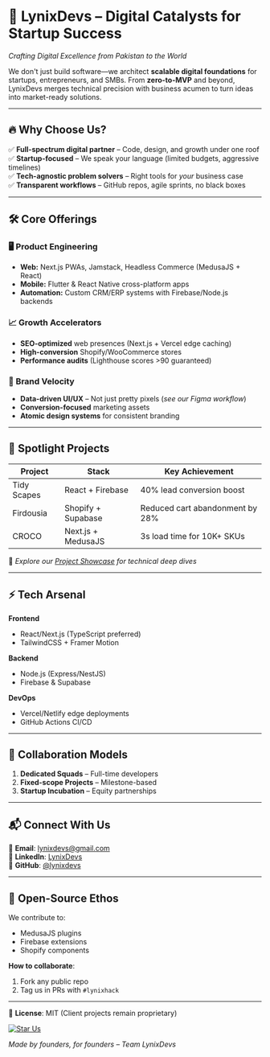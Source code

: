 # 🚀 LynixDevs – Digital Catalysts for Startup Success  
*Crafting Digital Excellence from Pakistan to the World*  

We don't just build software—we architect **scalable digital foundations** for startups, entrepreneurs, and SMBs. From **zero-to-MVP** and beyond, LynixDevs merges technical precision with business acumen to turn ideas into market-ready solutions.  

---

## 🔥 Why Choose Us?

✅ **Full-spectrum digital partner** – Code, design, and growth under one roof  
✅ **Startup-focused** – We speak your language (limited budgets, aggressive timelines)  
✅ **Tech-agnostic problem solvers** – Right tools for *your* business case  
✅ **Transparent workflows** – GitHub repos, agile sprints, no black boxes  

---

## 🛠 Core Offerings

### 🖥 Product Engineering
- **Web:** Next.js PWAs, Jamstack, Headless Commerce (MedusaJS + React)  
- **Mobile:** Flutter & React Native cross-platform apps  
- **Automation:** Custom CRM/ERP systems with Firebase/Node.js backends  

### 📈 Growth Accelerators
- **SEO-optimized** web presences (Next.js + Vercel edge caching)  
- **High-conversion** Shopify/WooCommerce stores  
- **Performance audits** (Lighthouse scores >90 guaranteed)  

### 🎨 Brand Velocity
- **Data-driven UI/UX** – Not just pretty pixels (*see our Figma workflow*)  
- **Conversion-focused** marketing assets  
- **Atomic design systems** for consistent branding  

---

## 💼 Spotlight Projects

| Project       | Stack                | Key Achievement                          |
|---------------|----------------------|------------------------------------------|
| Tidy Scapes   | React + Firebase     | 40% lead conversion boost               |
| Firdousia     | Shopify + Supabase   | Reduced cart abandonment by 28%         |
| CROCO         | Next.js + MedusaJS   | 3s load time for 10K+ SKUs              |

📌 *Explore our [Project Showcase](./projects) for technical deep dives*

---

## ⚡ Tech Arsenal

**Frontend**  
- React/Next.js (TypeScript preferred)  
- TailwindCSS + Framer Motion  

**Backend**  
- Node.js (Express/NestJS)  
- Firebase & Supabase  

**DevOps**  
- Vercel/Netlify edge deployments  
- GitHub Actions CI/CD  

---

## 🤝 Collaboration Models

1. **Dedicated Squads** – Full-time developers  
2. **Fixed-scope Projects** – Milestone-based  
3. **Startup Incubation** – Equity partnerships  

---

## 📬 Connect With Us

📧 **Email**: [lynixdevs@gmail.com](mailto:lynixdevs@gmail.com)  
💼 **LinkedIn**: [LynixDevs](https://linkedin.com/company/lynixdevs)  
🐙 **GitHub**: [@lynixdevs](https://github.com/lynixdevs)  

---

## 🌱 Open-Source Ethos

We contribute to:
- MedusaJS plugins
- Firebase extensions
- Shopify components

**How to collaborate**:
1. Fork any public repo
2. Tag us in PRs with `#lynixhack`

---

📜 **License**: MIT (Client projects remain proprietary)

[![Star Us](https://img.shields.io/github/stars/lynixdevs?style=social)](https://github.com/lynixdevs)  

*Made by founders, for founders – Team LynixDevs*
